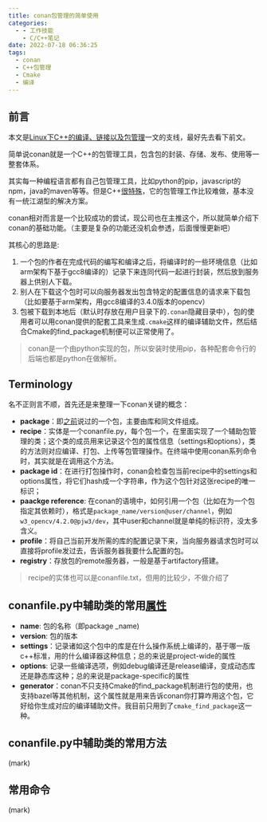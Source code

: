 ```yaml
---
title: conan包管理的简单使用
categories:
  - - 工作技能
    - C/C++笔记
date: 2022-07-18 06:36:25
tags:
  - conan
  - C++包管理
  - Cmake
  - 编译
---
```

## 前言
本文是[Linux下C++的编译、链接以及包管理](http://guohongming.cn/2022/07/17/Linux%E4%B8%8BC-%E7%9A%84%E7%BC%96%E8%AF%91%E3%80%81%E9%93%BE%E6%8E%A5%E4%BB%A5%E5%8F%8A%E5%8C%85%E7%AE%A1%E7%90%86/)一文的支线，最好先去看下前文。

简单说conan就是一个C++的包管理工具，包含包的封装、存储、发布、使用等一整套体系。

其实每一种编程语言都有自己包管理工具，比如python的pip，javascript的npm，java的maven等等。但是C++[很特殊](https://www.zhihu.com/question/26117075/answer/86056267)，它的包管理工作比较难做，基本没有一统江湖型的解决方案。

conan相对而言是一个比较成功的尝试，现公司也在主推这个，所以就简单介绍下conan的基础功能。（主要是复杂的功能还没机会参透，后面慢慢更新吧）

其核心的思路是:
1. 一个包的作者在完成代码的编写和编译之后，将编译时的一些环境信息（比如arm架构下基于gcc8编译的）记录下来连同代码一起进行封装，然后放到服务器上供别人下载。
2. 别人在下载这个包时可以向服务器发出包含特定的配置信息的请求来下载包（比如要基于arm架构，用gcc8编译的3.4.0版本的opencv）
3. 包被下载到本地后（默认时存放在用户目录下的`.conan`隐藏目录中），包的使用者可以用conan提供的配套工具来生成`.cmake`这样的编译辅助文件，然后结合Cmake的find_package机制便可以正常使用了。

> conan是一个由python实现的包，所以安装时使用pip，各种配套命令行的后端也都是python在做解析。

## Terminology
名不正则言不顺，首先还是来整理一下conan关键的概念：
- **package**：即[之前](http://guohongming.cn/2022/07/17/Linux%E4%B8%8BC-%E7%9A%84%E7%BC%96%E8%AF%91%E3%80%81%E9%93%BE%E6%8E%A5%E4%BB%A5%E5%8F%8A%E5%8C%85%E7%AE%A1%E7%90%86/)说过的一个包，主要由库和同文件组成。
- **recipe**：实体是一个conanfile.py，每个包一个，在里面实现了一个辅助包管理的类；这个类的成员用来记录这个包的属性信息（settings和options），类的方法则对应编译、打包、上传等包管理操作。在终端中使用conan系列命令时，其实就是在调用这个方法。
- **package id**：在进行打包操作时，conan会检查包当前recipe中的settings和options属性，将它们hash成一个字符串，作为这个包针对这张recipe的唯一标识；
- **paackge reference**: 在conan的语境中，如何引用一个包（比如在为一个包指定其依赖时），格式是`package_name/version@user/channel`，例如`w3_opencv/4.2.0@pjw3/dev`，其中user和channel就是单纯的标识符，没太多含义。
- **profile**：将自己当前开发所需的库的配置记录下来，当向服务器请求包时可以直接将profile发过去，告诉服务器我要什么配置的包。
- **registry**：存放包的remote服务器，一般是基于artifactory搭建。

> recipe的实体也可以是conanfile.txt，但用的比较少，不做介绍了

## conanfile.py中辅助类的常用[属性](https://docs.conan.io/en/latest/reference/conanfile/attributes.html)
- **name**: 包的名称（即package _name)
- **version**: 包的版本
- **settings**：记录诸如这个包中的库是在什么操作系统上编译的，基于哪一版c++标准，用的什么编译器这种信息；总的来说是project-wide的属性
- **options**: 记录一些编译选项，例如debug编译还是release编译，变成动态库还是静态库这种；总的来说是package-specific的属性
- **generator**：conan不只支持Cmake的find_package机制进行包的使用，也支持bazel等其他机制，这个属性就是用来告诉conan你打算咋用这个包，它好给你生成对应的编译辅助文件。我目前只用到了`cmake_find_package`这一种。

## conanfile.py中辅助类的常用方法
(mark)

## 常用命令
(mark)